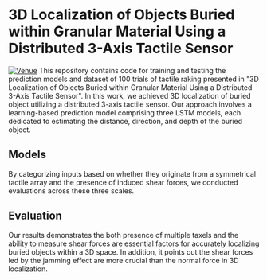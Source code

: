 # 3D Localization of Objects Buried within Granular Material Using a Distributed 3-Axis Tactile Sensor
[![Venue](https://img.shields.io/badge/Venue-IROS%202024-blue.svg)]([https://iros2024.org](https://ieeexplore.ieee.org/document/10802276))
This repository contains code for training and testing the prediction models and dataset of 100 trials of tactile raking presented in "3D Localization of Objects Buried within Granular Material Using a Distributed 3-Axis Tactile Sensor". 
In this work, we achieved 3D localization of buried object utilizing a distributed 3-axis tactile sensor. Our approach involves a learning-based prediction model comprising three LSTM models, each dedicated to estimating the distance, direction, and depth of the buried object.
## Models
By categorizing inputs based on whether they originate from a symmetrical tactile array and the presence of induced shear forces, we conducted evaluations across these three scales.
## Evaluation
Our results demonstrates the both presence of multiple taxels and the ability to measure shear forces are essential factors for
accurately localizing buried objects within a 3D space. In addition, it points out the shear forces led by the jamming effect are more crucial than the normal force in 3D localization.
